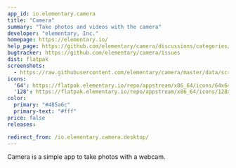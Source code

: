 ```yaml
---
app_id: io.elementary.camera
title: "Camera"
summary: "Take photos and videos with the camera"
developer: "elementary, Inc."
homepage: https://elementary.io/
help_page: https://github.com/elementary/camera/discussions/categories/q-a
bugtracker: https://github.com/elementary/camera/issues
dist: flatpak
screenshots:
  - https://raw.githubusercontent.com/elementary/camera/master/data/screenshot.png
icons:
  '64': https://flatpak.elementary.io/repo/appstream/x86_64/icons/64x64/io.elementary.camera.png
  '128': https://flatpak.elementary.io/repo/appstream/x86_64/icons/128x128/io.elementary.camera.png
color:
  primary: "#485a6c"
  primary-text: "#fff"
price: false
releases:

redirect_from: /io.elementary.camera.desktop/
---
```


<p>Camera is a simple app to take photos with a webcam.</p>